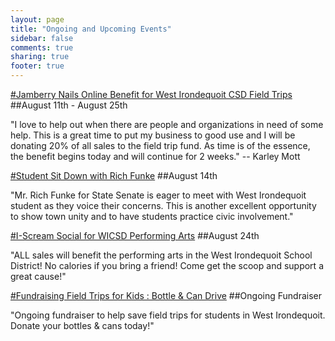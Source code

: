 ```yaml
---
layout: page
title: "Ongoing and Upcoming Events"
sidebar: false
comments: true
sharing: true
footer: true
---
```


<a href="https://www.facebook.com/events/356813901110308/?ref=4">
#Jamberry Nails Online Benefit for West Irondequoit CSD Field Trips</a>
##August 11th - August 25th

"I love to help out when there are people and organizations in need of some help. This is a great time to put my business to good use and I will be donating 20% of all sales to the field trip fund. As time is of the essence, the benefit begins today and will continue for 2 weeks." -- Karley Mott  
  


<a href="https://www.facebook.com/events/918199784872900/?ref=4">
#Student Sit Down with Rich Funke</a>
##August 14th

"Mr. Rich Funke for State Senate is eager to meet with West Irondequoit student as they voice their concerns. This is another excellent opportunity to show town unity and to have students practice civic involvement."  
  


<a href="https://www.facebook.com/events/1468810450041832/?ref=4">
#I-Scream Social for WICSD Performing Arts</a>
##August 24th

"ALL sales will benefit the performing arts in the West Irondequoit School District! No calories if you bring a friend! Come get the scoop and support a great cause!"  
  

<a href="http://wisefieldtrips.blogspot.com/2014/08/the-field-trip-committee-met-and-had.html">
#Fundraising Field Trips for Kids : Bottle & Can Drive</a>
##Ongoing Fundraiser

"Ongoing fundraiser to help save field trips for students in West Irondequoit. Donate your bottles & cans today!"
